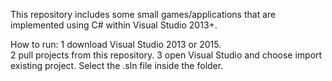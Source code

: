 
This repository includes some small games/applications that are implemented using C# within Visual Studio 2013+. 

How to run:
  1 download Visual Studio 2013 or 2015.   
  2 pull projects from this repository.
  3 open Visual Studio and choose import existing project. Select the .sln file inside the folder.
